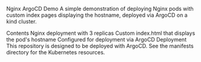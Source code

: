 Nginx ArgoCD Demo
A simple demonstration of deploying Nginx pods with custom index pages displaying the hostname, deployed via ArgoCD on a kind cluster.

Contents
Nginx deployment with 3 replicas
Custom index.html that displays the pod's hostname
Configured for deployment via ArgoCD
Deployment
This repository is designed to be deployed with ArgoCD. See the manifests directory for the Kubernetes resources.

